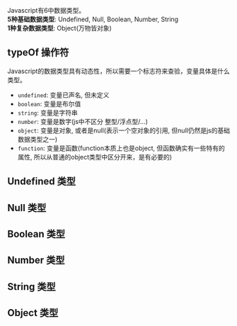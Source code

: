 [^_^]: 数据类型

Javascript有6中数据类型。<br/>
**5种基础数据类型**: Undefined, Null, Boolean, Number, String<br/>
**1种复杂数据类型**: Object(万物皆对象)

## typeOf 操作符

Javascript的数据类型具有动态性，所以需要一个标志符来查验，变量具体是什么类型。

- `undefined`: 变量已声名, 但未定义
- `boolean`: 变量是布尔值 
- `string`: 变量是字符串
- `number`: 变量是数字(js中不区分 整型/浮点型/...)
- `object`: 变量是对象, 或者是null(表示一个空对象的引用, 但null仍然是js的基础数据类型之一)
- `function`: 变量是函数(function本质上也是object, 但函数确实有一些特有的属性, 所以从普通的object类型中区分开来，是有必要的)


## Undefined 类型

## Null 类型

## Boolean 类型

## Number 类型

## String 类型

## Object 类型